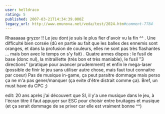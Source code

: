 ```yaml
---
user: helldraco
rating: 5
published: 2007-03-21T14:34:39.000Z
legacy_url: http://www.emunova.net/veda/test/2024.htm#comment-7784
---
```

Rhaaaaaa gryzor !! Le jeu dont je suis le plus fier d'avoir vu la fin ^^ . Une difficulté bien corsée (dû en partie au fait que les balles des ennemis sont oranges, et dans la profusion de couleurs, elles ne sont pas très flashantes ... mais bon avec le temps on s'y fait) . Quatre armes dispos : le fusil de base (donc nul), la mitraillette (très bon et très maniable), le fusil "3 directions" (pratique pour avancer prudemment) et enfin le mega-laser (possible de finir le jeu sans utiliser autre chose, mais faut tout connaitre par coeur) Pas de musique in-game, ça peut paraitre dommage mais perso ça ne m'a pas gener/manquer (ça evite d'être distrait comme ça).
Bref, un must have du CPC ;)

edit: 20 ans après j'ai découvert que SI, il y'a une musique dans le jeu, à l'écran titre il faut appuyer sur ESC pour choisir entre bruitages et musique (et ça serait dommage de se priver car elle est vraiment bonne ^^)